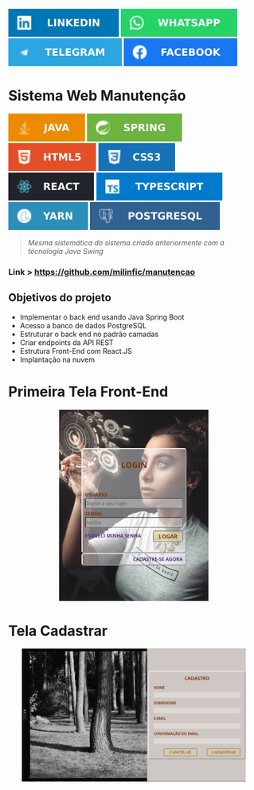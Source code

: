 
[![Linkedin](./img-git/linkedin2.svg)](https://www.linkedin.com/in/paulo-cesar-pereira-alves-27551464)
[![Whatsapp](./img-git/whatsapp2.svg)](https://api.whatsapp.com/send?phone=5519998312803)
[![Telegram](./img-git/telegram.svg)](https://t.me/milinfic)
[![Facebook](./img-git/facebook.svg)](https://www.facebook.com/paulocesar.pereiraalves)


<h1> Sistema Web Manutenção</h1>

![Java](./img-git/java.svg)
![spring](./img-git/spring.svg)
![html](./img-git/html5.svg)
![css](./img-git/css3.svg)
![react](./img-git/reactJS.svg)
![typescript](./img-git/typescript.svg)
![yarn](./img-git/yarn.svg)
![postgresql](./img-git/postgreSQL.svg)


> *Mesma sistemática do sistema criado anteriormente com a técnologia Java Swing*

### Link > https://github.com/milinfic/manutencao

## Objetivos do projeto
- Implementar o back end usando Java Spring Boot
- Acesso a banco de dados PostgreSQL
- Estruturar o back end no padrão camadas
- Criar endpoints da API REST
- Estrutura Front-End com React.JS
- Implantação na nuvem

# Primeira Tela Front-End
<p align="center">
  <img alt="Tela-Login" title="#Tela-Login" src="./img-git/logon.jpg" width="300px">
</p>

# Tela Cadastrar
<p align="center">
  <img alt="Tela-Login" title="#Tela-Login" src="./img-git/cadastrar.jpg" width="450px">
</p>